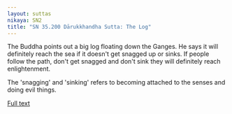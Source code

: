 ```yaml
---
layout: suttas
nikaya: SN2
title: "SN 35.200 Dārukkhandha Sutta: The Log"
---
```


The Buddha points out a big log floating down the Ganges. He says it will definitely reach the sea if it doesn't get snagged up or sinks. If people follow the path, don't get snagged and don't sink they will definitely reach enlightenment.  


The 'snagging' and 'sinking' refers to becoming attached to the senses and doing evil things.

[Full text](https://www.dhammatalks.org/suttas/SN/SN35_200.html)
